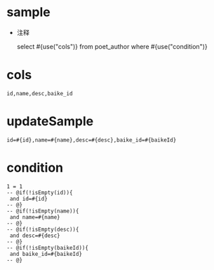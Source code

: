 
sample
===
* 注释

	select #{use("cols")} from poet_author  where  #{use("condition")}

cols
===
	id,name,desc,baike_id

updateSample
===
	
	id=#{id},name=#{name},desc=#{desc},baike_id=#{baikeId}

condition
===

	1 = 1  
	-- @if(!isEmpty(id)){
	 and id=#{id}
	-- @}
	-- @if(!isEmpty(name)){
	 and name=#{name}
	-- @}
	-- @if(!isEmpty(desc)){
	 and desc=#{desc}
	-- @}
	-- @if(!isEmpty(baikeId)){
	 and baike_id=#{baikeId}
	-- @}
	
	